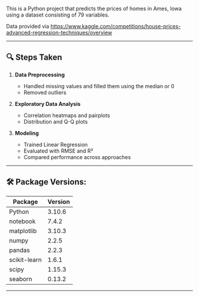 This is a Python project that predicts the prices of homes in Ames, Iowa using a dataset consisting of 79 variables. 

Data provided via https://www.kaggle.com/competitions/house-prices-advanced-regression-techniques/overview

---

## 🔍 Steps Taken

1. **Data Preprocessing**
   - Handled missing values and filled them using the median or 0
   - Removed outliers

2. **Exploratory Data Analysis**
   - Correlation heatmaps and pairplots
   - Distribution and Q-Q plots

4. **Modeling**
   - Trained Linear Regression
   - Evaluated with RMSE and R²
   - Compared performance across approaches

---
  
## 🛠️ Package Versions:

| Package        | Version |
|----------------|---------|
| Python         | 3.10.6  |
| notebook       | 7.4.2   |
| matplotlib     | 3.10.3  |
| numpy          | 2.2.5   |
| pandas         | 2.2.3   |
| scikit-learn   | 1.6.1   |
| scipy          | 1.15.3  |
| seaborn        | 0.13.2  |

---
